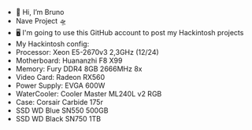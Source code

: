 - 👋 Hi, I’m Bruno
- Nave Project 🛸
- 🖥 I'm going to use this GitHub account to post my Hackintosh projects
- My Hackintosh config:
- Processor: Xeon E5-2670v3 2,3GHz (12/24)
- Motherboard: Huananzhi F8 X99
- Memory: Fury DDR4 8GB 2666MHz 8x
- Video Card: Radeon RX560
- Power Supply: EVGA 600W
- WaterCooler: Cooler Master ML240L v2 RGB
- Case: Corsair Carbide 175r
- SSD WD Blue SN550 500GB
- SSD WD Black SN750 1TB
